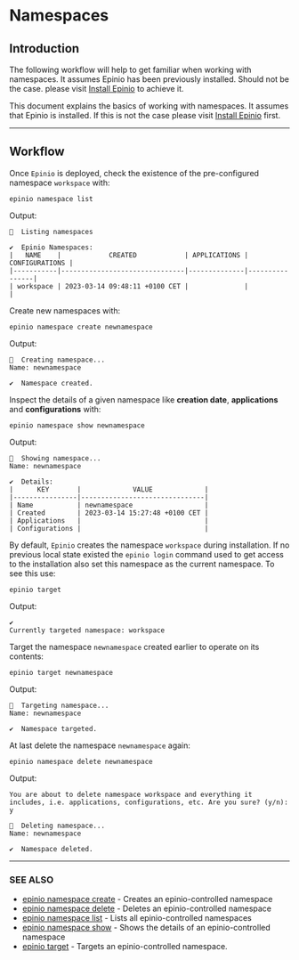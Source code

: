# Namespaces
## Introduction
The following workflow will help to get familiar when working with namespaces. It assumes Epinio has been previously installed. Should not be the case. please visit [Install Epinio](docs/installation/install_epinio.md) to achieve it.

This document explains the basics of working with namespaces. It assumes that Epinio is installed. If this is not the case please visit [Install Epinio](docs/installation/install_epinio.md) first.

---
## Workflow
Once `Epinio` is deployed, check the existence of the pre-configured namespace `workspace` with:

```
epinio namespace list
```
Output:

```
🚢  Listing namespaces

✔️  Epinio Namespaces:
|   NAME    |            CREATED            | APPLICATIONS | CONFIGURATIONS |
|-----------|-------------------------------|--------------|----------------|
| workspace | 2023-03-14 09:48:11 +0100 CET |              |                |
```

Create new namespaces with: 
```
epinio namespace create newnamespace
```
Output:
```
🚢  Creating namespace...
Name: newnamespace

✔️  Namespace created.
```

Inspect the details of a given namespace like **creation date**, **applications** and **configurations** with:
```
epinio namespace show newnamespace
```

Output:
```
🚢  Showing namespace...
Name: newnamespace

✔️  Details:
|      KEY       |             VALUE             |
|----------------|-------------------------------|
| Name           | newnamespace                  |
| Created        | 2023-03-14 15:27:48 +0100 CET |
| Applications   |                               |
| Configurations |                               |
```

By default, `Epinio` creates the namespace `workspace` during installation. If no previous local state existed the `epinio login` command used to get access to the installation also set this namespace as the current namespace. To see this use:

```
epinio target
```

Output:
``` 
✔️  
Currently targeted namespace: workspace
```

Target the namespace `newnamespace` created earlier to operate on its contents:

```
epinio target newnamespace
```

Output:
```
🚢  Targeting namespace...
Name: newnamespace

✔️  Namespace targeted.
```

At last delete the namespace `newnamespace` again:

```
epinio namespace delete newnamespace  
```

Output:
```
You are about to delete namespace workspace and everything it includes, i.e. applications, configurations, etc. Are you sure? (y/n): y

🚢  Deleting namespace...
Name: newnamespace

✔️  Namespace deleted.
```
---
### SEE ALSO

* [epinio namespace create](references/commands/cli/namespace/epinio_namespace_create.md)    - Creates an epinio-controlled namespace
* [epinio namespace delete](references/commands/cli/namespace/epinio_namespace_delete.md)    - Deletes an epinio-controlled namespace
* [epinio namespace list](references/commands/cli/namespace/epinio_namespace_list.md)    - Lists all epinio-controlled namespaces
* [epinio namespace show](references/commands/cli/namespace/epinio_namespace_show.md)    - Shows the details of an epinio-controlled namespace
* [epinio target](references/commands/cli/epinio_target.md)  - Targets an epinio-controlled namespace.

